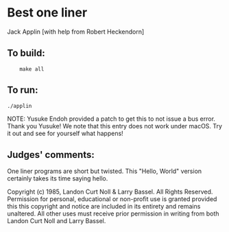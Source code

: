 # Best one liner

Jack Applin [with help from Robert Heckendorn]

## To build:

        make all

## To run:

	./applin


NOTE: Yusuke Endoh provided a patch to get this to not issue a bus error. Thank
you Yusuke! We note that this entry does not work under macOS. Try it out and
see for yourself what happens!


## Judges' comments:

One liner programs are short but twisted.  This "Hello, World" version
certainly takes its time saying hello.


Copyright (c) 1985, Landon Curt Noll & Larry Bassel.
All Rights Reserved.  Permission for personal, educational or non-profit use is
granted provided this this copyright and notice are included in its entirety
and remains unaltered.  All other uses must receive prior permission in writing
from both Landon Curt Noll and Larry Bassel.
